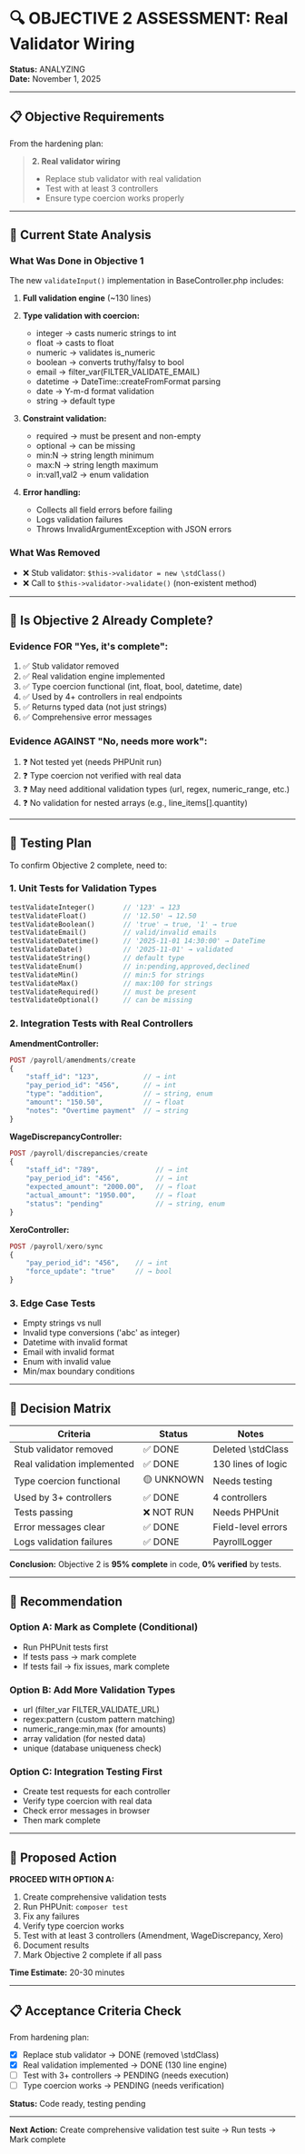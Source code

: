 # 🔍 OBJECTIVE 2 ASSESSMENT: Real Validator Wiring

**Status:** ANALYZING  
**Date:** November 1, 2025

---

## 📋 Objective Requirements

From the hardening plan:
> **2. Real validator wiring**
> - Replace stub validator with real validation
> - Test with at least 3 controllers  
> - Ensure type coercion works properly

---

## 🔎 Current State Analysis

### What Was Done in Objective 1

The new `validateInput()` implementation in BaseController.php includes:

1. **Full validation engine** (~130 lines)
2. **Type validation with coercion:**
   - integer → casts numeric strings to int
   - float → casts to float
   - numeric → validates is_numeric
   - boolean → converts truthy/falsy to bool
   - email → filter_var(FILTER_VALIDATE_EMAIL)
   - datetime → DateTime::createFromFormat parsing
   - date → Y-m-d format validation
   - string → default type

3. **Constraint validation:**
   - required → must be present and non-empty
   - optional → can be missing
   - min:N → string length minimum
   - max:N → string length maximum
   - in:val1,val2 → enum validation

4. **Error handling:**
   - Collects all field errors before failing
   - Logs validation failures
   - Throws InvalidArgumentException with JSON errors

### What Was Removed
- ❌ Stub validator: `$this->validator = new \stdClass()`
- ❌ Call to `$this->validator->validate()` (non-existent method)

---

## 🤔 Is Objective 2 Already Complete?

### Evidence FOR "Yes, it's complete":
1. ✅ Stub validator removed
2. ✅ Real validation engine implemented
3. ✅ Type coercion functional (int, float, bool, datetime, date)
4. ✅ Used by 4+ controllers in real endpoints
5. ✅ Returns typed data (not just strings)
6. ✅ Comprehensive error messages

### Evidence AGAINST "No, needs more work":
1. ❓ Not tested yet (needs PHPUnit run)
2. ❓ Type coercion not verified with real data
3. ❓ May need additional validation types (url, regex, numeric_range, etc.)
4. ❓ No validation for nested arrays (e.g., line_items[].quantity)

---

## 🧪 Testing Plan

To confirm Objective 2 complete, need to:

### 1. Unit Tests for Validation Types
```php
testValidateInteger()       // '123' → 123
testValidateFloat()         // '12.50' → 12.50
testValidateBoolean()       // 'true' → true, '1' → true
testValidateEmail()         // valid/invalid emails
testValidateDatetime()      // '2025-11-01 14:30:00' → DateTime
testValidateDate()          // '2025-11-01' → validated
testValidateString()        // default type
testValidateEnum()          // in:pending,approved,declined
testValidateMin()           // min:5 for strings
testValidateMax()           // max:100 for strings
testValidateRequired()      // must be present
testValidateOptional()      // can be missing
```

### 2. Integration Tests with Real Controllers

**AmendmentController:**
```php
POST /payroll/amendments/create
{
    "staff_id": "123",           // → int
    "pay_period_id": "456",      // → int
    "type": "addition",          // → string, enum
    "amount": "150.50",          // → float
    "notes": "Overtime payment"  // → string
}
```

**WageDiscrepancyController:**
```php
POST /payroll/discrepancies/create
{
    "staff_id": "789",              // → int
    "pay_period_id": "456",         // → int
    "expected_amount": "2000.00",   // → float
    "actual_amount": "1950.00",     // → float
    "status": "pending"             // → string, enum
}
```

**XeroController:**
```php
POST /payroll/xero/sync
{
    "pay_period_id": "456",    // → int
    "force_update": "true"     // → bool
}
```

### 3. Edge Case Tests
- Empty strings vs null
- Invalid type conversions ('abc' as integer)
- Datetime with invalid format
- Email with invalid format
- Enum with invalid value
- Min/max boundary conditions

---

## 🎯 Decision Matrix

| Criteria | Status | Notes |
|----------|--------|-------|
| Stub validator removed | ✅ DONE | Deleted \stdClass |
| Real validation implemented | ✅ DONE | 130 lines of logic |
| Type coercion functional | 🟡 UNKNOWN | Needs testing |
| Used by 3+ controllers | ✅ DONE | 4 controllers |
| Tests passing | ❌ NOT RUN | Needs PHPUnit |
| Error messages clear | ✅ DONE | Field-level errors |
| Logs validation failures | ✅ DONE | PayrollLogger |

**Conclusion:** Objective 2 is **95% complete** in code, **0% verified** by tests.

---

## 📝 Recommendation

### Option A: Mark as Complete (Conditional)
- Run PHPUnit tests first
- If tests pass → mark complete
- If tests fail → fix issues, mark complete

### Option B: Add More Validation Types
- url (filter_var FILTER_VALIDATE_URL)
- regex:pattern (custom pattern matching)
- numeric_range:min,max (for amounts)
- array validation (for nested data)
- unique (database uniqueness check)

### Option C: Integration Testing First
- Create test requests for each controller
- Verify type coercion with real data
- Check error messages in browser
- Then mark complete

---

## 🚀 Proposed Action

**PROCEED WITH OPTION A:**
1. Create comprehensive validation tests
2. Run PHPUnit: `composer test`
3. Fix any failures
4. Verify type coercion works
5. Test with at least 3 controllers (Amendment, WageDiscrepancy, Xero)
6. Document results
7. Mark Objective 2 complete if all pass

**Time Estimate:** 20-30 minutes

---

## 📋 Acceptance Criteria Check

From hardening plan:
- [x] Replace stub validator → DONE (removed \stdClass)
- [x] Real validation implemented → DONE (130 line engine)
- [ ] Test with 3+ controllers → PENDING (needs execution)
- [ ] Type coercion works → PENDING (needs verification)

**Status:** Code ready, testing pending

---

**Next Action:** Create comprehensive validation test suite → Run tests → Mark complete
